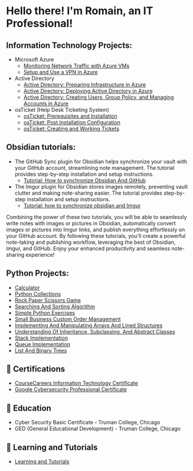 <h1>Hello there! I'm Romain, an IT Professional!

<h2>Information Technology Projects:</h2>

- Microsoft Azure
  -  [Monitoring Network Traffic with Azure VMs](https://github.com/RomainTranchant/Network-Monitoring)
  -  [Setup and Use a VPN in Azure](https://github.com/RomainTranchant/Azure_VPN_Setup)
- Active Directory
  - [Active Directory: Preparing Infrastructure in Azure](https://github.com/RomainTranchant/AD_Preparing_Active_Directory_In_Azure)
  - [Active Directory: Deploying Active Directory in Azure](https://github.com/RomainTranchant/AD_Deploying_Active_Directory)
  - [Active Directory: Creating Users, Group Policy, and Managing Accounts in Azure](https://github.com/RomainTranchant/AD_Creating_Users_Group_Policies_And_Managing_Accounts)
- osTicket (Help Desk Ticketing System)
  -  [osTicket: Prerequisites and Installation](https://github.com/RomainTranchant/OsTicket_Installation)
  -  [osTicket: Post Installation Configuration](https://github.com/RomainTranchant/OsTicket_Configuration)
  -  [osTicket: Creating and Working Tickets](https://github.com/RomainTranchant/OsTicket_Creating_And_Working_Tickets)

<h2>Obsidian tutorials:</h2>

- The GitHub Sync plugin for Obsidian helps synchronize your vault with your GitHub account, streamlining note management. The tutorial provides step-by-step installation and setup instructions.
  -  [Tutorial: How to synchronize Obsidian And GitHub](https://github.com/RomainTranchant/Vault/blob/main/Tutorial%20Synchronization%20Obsidian%20And%20GitHub.md)
- The Imgur plugin for Obsidian stores images remotely, preventing vault clutter and making note-sharing easier. The tutorial provides step-by-step installation and setup instructions.
  -  [Tutorial: how to synchronize obsidian and Imgur](https://github.com/RomainTranchant/Vault/blob/main/Tutorial%20Imgur%20Sync%20with%20Obsidian.md)
  
Combining the power of these two tutorials, you will be able to seamlessly write notes with images or pictures in Obsidian, automatically convert images or pictures into Imgur links, and publish everything effortlessly on your GitHub account.
By following these tutorials, you'll create a powerful note-taking and publishing workflow, leveraging the best of Obsidian, Imgur, and GitHub. Enjoy your enhanced productivity and seamless note-sharing experience!
<h2>Python Projects:</h2>

  -  [Calculator](https://github.com/RomainTranchant/CIS103_calculator/blob/main/enhanced_calculator.py)
  -  [Python Collections](https://github.com/RomainTranchant/CIS103_Extra-Credit-Lab-Assignment-Advanced-Python-Collections/blob/main/CIS103_extra_credit.py)
  -  [Rock Paper Scissors Game](https://github.com/RomainTranchant/rock-paper-scissors/blob/main/rock_paper_scissors.py)
  -  [Searching And Sorting Algorithm](https://github.com/RomainTranchant/CIS103_Assignment5_Searching-Sorting-and-Complexity-Analysis)
  -  [Simple Python Exercises](https://github.com/RomainTranchant/CIS_103_Lab_6)
  -  [Small Business Custom Order Management](https://github.com/RomainTranchant/Midterm_Order_management/blob/main/Midterm.py)
  -  [Implementing And Manipulating Arrays And Lined Structures](https://github.com/RomainTranchant/Lab-7-Implementing-and-Manipulating-Arrays-and-Linked-Structures)
  -  [Understanding Of Inheritance, Subclassing, And Abstract Classes](https://github.com/RomainTranchant/AbstractBag/blob/main/abstractbag.py)
  -  [Stack Implementation](https://github.com/RomainTranchant/Stack/blob/main/stacks.py)
  -  [Queue Implementation](https://github.com/RomainTranchant/Queue/blob/main/queues.py)
  -  [List And Binary Trees](https://github.com/RomainTranchant/List-and-binary-tree)

<h2>📄 Certifications</h2>

- [CourseCareers Information Technology Certificate](https://imgur.com/a/0CATksl)
- [Google Cybersecurity Professional Certificate](https://www.coursera.org/account/accomplishments/professional-cert/DT23G74IV10L)
<h2>📄 Education</h2>

-  Cyber Security Basic Certificate - Truman College, Chicago
-  GED (General Educational Development) - Truman College, Chicago

<h2>📄 Learning and Tutorials</h2>

- [Learning and Tutorials](https://github.com/RomainTranchant/Obsidian-for-Github)
